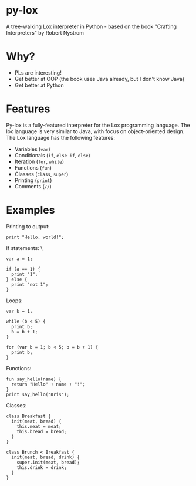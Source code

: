 # py-lox
A tree-walking Lox interpreter in Python - based on the book "Crafting Interpreters" by Robert Nystrom

# Why?
- PLs are interesting!
- Get better at OOP (the book uses Java already, but I don't know Java)
- Get better at Python

# Features
Py-lox is a fully-featured interpreter for the Lox programming language. The lox language is very similar to Java, with focus on object-oriented design. The Lox language has the following features:
- Variables (`var`)
- Conditionals (`if`, `else if`, `else`)
- Iteration (`for`, `while`)
- Functions (`fun`)
- Classes (`class`, `super`)
- Printing (`print`)
- Comments (`//`)

# Examples

Printing to output: 

```lox
print "Hello, world!";
```

If statements: \

```lox
var a = 1;

if (a == 1) {
  print "1";
} else {
  print "not 1";
}
```

Loops:

```lox
var b = 1;

while (b < 5) {
  print b;
  b = b + 1;
}

for (var b = 1; b < 5; b = b + 1) {
  print b;
}
```

Functions:

```lox
fun say_hello(name) {
  return "Hello" + name + "!";
}
print say_hello("Kris");
```

Classes:
```lox
class Breakfast {
  init(meat, bread) {
    this.meat = meat;
    this.bread = bread;
  }
}

class Brunch < Breakfast {
  init(meat, bread, drink) {
    super.init(meat, bread);
    this.drink = drink;
  }
}
```
